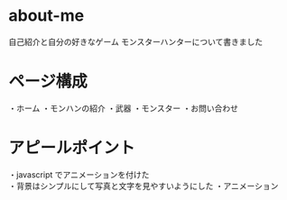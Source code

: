 # about-me
自己紹介と自分の好きなゲーム
モンスターハンターについて書きました
# ページ構成
・ホーム
・モンハンの紹介
・武器
・モンスター
・お問い合わせ
# アピールポイント
・javascript でアニメーションを付けた   
・背景はシンプルにして写真と文字を見やすいようにした
・アニメーション

